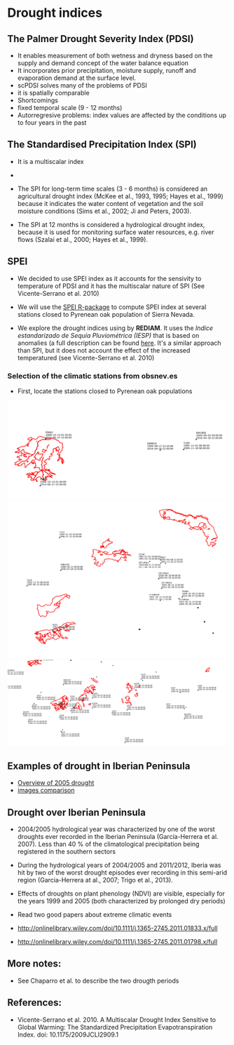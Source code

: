 # Drought indices

## The Palmer Drought Severity Index (PDSI)

* It enables measurement of both wetness and dryness based on the supply and demand concept of the water balance equation 
* It incorporates prior precipitation, moisture supply, runoff and evaporation demand at the surface level. 
* scPDSI solves many of the problems of PDSI
 * it is spatially comparable 
* Shortcomings 
 * fixed temporal scale (9 - 12 months)
 * Autorregresive problems: index values are affected by the conditions up to four years in the past 
 
## The Standardised Precipitation Index (SPI)

* It is a multiscalar index 
* 


* The SPI for long-term time scales (3 - 6 months) is considered an agricultural drought index (McKee et al., 1993, 1995; Hayes et al., 1999) because it indicates the water content of vegetation and the soil moisture conditions (Sims et al., 2002; Ji and Peters, 2003).

* The SPI at 12 months is considered a hydrological drought index, because it is used for monitoring surface water resources, e.g. river flows (Szalai et al., 2000; Hayes et al., 1999). 




## SPEI 
* We decided to use SPEI index as it accounts for the sensivity to temperature of PDSI and it has the multiscalar nature of SPI (See Vicente-Serrano et al. 2010)

* We will use the [SPEI R-package](https://cran.r-project.org/web/packages/SPEI/index.html) to compute SPEI index at several stations closed to Pyrenean oak population of Sierra Nevada.  

* We explore the drought indices using by **REDIAM**. It uses the *Indice estandarizado de Sequía Pluviométrica (IESP)* that is based on anomalies (a full description can be found [here](http://www.climasig.es/metod2.html#i9). It's a similar approach than SPI, but it does not account the effect of the increased temperatured (see Vicente-Serrano et al. 2010)

### Selection of the climatic stations from obsnev.es 
* First, locate the stations closed to Pyrenean oak populations

![Figure 1.](/man/images/cli_stations_camarate.png) 
![Figure 2.](/man/images/cli_stations_northern.png)
![Figure 3.](/man/images/cli_stations_southern.png)


## Examples of drought in Iberian Peninsula
* [Overview of 2005 drought](http://earthobservatory.nasa.gov/NaturalHazards/view.php?id=14719)
* [images comparison](http://earthobservatory.nasa.gov/NaturalHazards/view.php?id=14717) 





## Drought over Iberian Peninsula 
* 2004/2005 hydrological year was characterized by one of the worst droughts ever recorded in the Iberian Peninsula (García-Herrera et al. 2007). Less than 40 % of the climatological precipitation being registered in the southern sectors

* During the hydrological years of 2004/2005 and 2011/2012, Iberia was hit by two of the worst drought episodes ever recording in this semi-arid region (Garcia-Herrera at al., 2007; Trigo et al., 2013).


* Effects of droughts on plant phenology (NDVI) are visible, especially for the years 1999 and 2005 (both characterized by prolonged dry periods)


* Read two good papers about extreme climatic events
 * http://onlinelibrary.wiley.com/doi/10.1111/j.1365-2745.2011.01833.x/full 
 * http://onlinelibrary.wiley.com/doi/10.1111/j.1365-2745.2011.01798.x/full

## More notes: 

* See Chaparro et al. to describe the two drougth periods 

## References: 

* Vicente-Serrano et al. 2010. A Multiscalar Drought Index Sensitive to Global Warming: The Standardized
Precipitation Evapotranspiration Index. doi: 10.1175/2009JCLI2909.1




